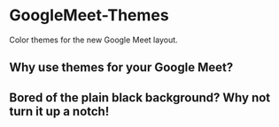 # GoogleMeet-Themes
Color themes for the new Google Meet layout.

<h2> Why use themes for your Google Meet? <h2>
  Bored of the plain black background? Why not turn it up a notch!
  
  
